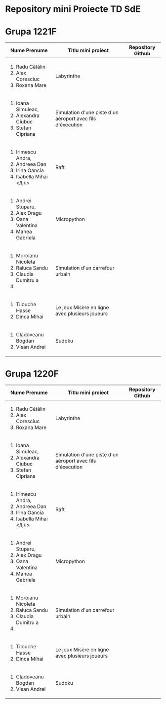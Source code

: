 Repository mini Proiecte TD SdE
=====
Grupa 1221F
===========

| Nume Prenume | Titlu mini proiect | Repository Github | 
|--------------|--------------------|-------------------|
|<ol><li>Radu Cătălin</li><li>Alex Coresciuc </li><li>Roxana Mare</ol> | Labyrinthe | |
|<ol><li>Ioana Simuleac, </li><li>Alexandra Ciubuc</li><li>Stefan Cipriana</ol>| Simulation d'une piste d'un aéroport avec fils d'éxecution| |
|<ol><li>Irimescu Andra, </li><li>Andreea Dan</li><li>Irina Oancia</li><li>Isabella Mihai </l,/i></ol> |Raft
|<ol><li>Andrei Stuparu, </li><li>Alex Dragu</li><li>Oana Valentina </li><li>Manea Gabriela</ol>|Micropython|
|<ol><li>Moroianu Nicoleta</li><li>Raluca Sandu </li><li>Claudia Dumitru a</li><li></ol>|Simulation d'un carrefour urbain|
|<ol><li>Tilouche Hasse</li><li>Dinca Mihai </li></ol>|Le jeux Misère en ligne avec plusieurs joueurs|
|<ol><li>Cladoveanu Bogdan</li><li>Visan Andrei</li></ol>|Sudoku|


Grupa 1220F
===========

| Nume Prenume | Titlu mini proiect | Repository Github | 
|--------------|--------------------|-------------------|
|<ol><li>Radu Cătălin</li><li>Alex Coresciuc </li><li>Roxana Mare</ol> | Labyrinthe | |
|<ol><li>Ioana Simuleac, </li><li>Alexandra Ciubuc</li><li>Stefan Cipriana</ol>| Simulation d'une piste d'un aéroport avec fils d'éxecution| |
|<ol><li>Irimescu Andra, </li><li>Andreea Dan</li><li>Irina Oancia</li><li>Isabella Mihai </l,/i></ol> |Raft
|<ol><li>Andrei Stuparu, </li><li>Alex Dragu</li><li>Oana Valentina </li><li>Manea Gabriela</ol>|Micropython|
|<ol><li>Moroianu Nicoleta</li><li>Raluca Sandu </li><li>Claudia Dumitru a</li><li></ol>|Simulation d'un carrefour urbain|
|<ol><li>Tilouche Hasse</li><li>Dinca Mihai </li></ol>|Le jeux Misère en ligne avec plusieurs joueurs|
|<ol><li>Cladoveanu Bogdan</li><li>Visan Andrei</li></ol>|Sudoku|
